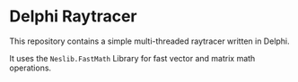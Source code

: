 # Delphi Raytracer

This repository contains a simple multi-threaded raytracer written in Delphi.

It uses the `Neslib.FastMath` Library for fast vector and matrix math operations.
